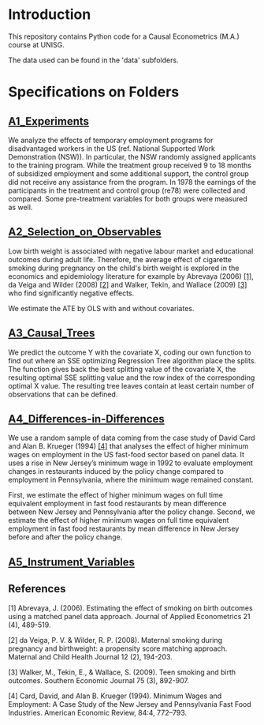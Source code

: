 # Introduction

This repository contains Python code for a Causal Econometrics (M.A.) course at UNISG.

The data used can be found in the 'data' subfolders.

# Specifications on Folders

## [A1_Experiments](https://github.com/nathaliemayor/Causal_Econometrics/tree/main/A1_Experiments)

We analyze the effects of temporary employment programs for disadvantaged workers in the US (ref. National Supported Work Demonstration (NSW)). In particular, the NSW randomly assigned applicants to the training program. While the treatment group received 9 to 18 months of subsidized employment and some additional support, the control group did not receive any assistance from the program. In 1978 the earnings of the participants in the treatment and control group (re78) were collected and compared. Some pre-treatment variables for both groups were measured as well. 

## [A2_Selection_on_Observables](https://github.com/nathaliemayor/Causal_Econometrics/tree/main/A2_Selection_on_Observables)

Low birth weight is associated with negative labour market and educational outcomes during adult life. Therefore, the average effect of cigarette smoking during pregnancy on the child's birth weight is explored in the economics and epidemiology literature for example by Abrevaya (2006) [[1]](#1), da Veiga and Wilder (2008) [[2]](#2) and Walker, Tekin, and Wallace (2009) [[3]](#3) who find significantly negative effects. 

We estimate the ATE by OLS with and without covariates.

## [A3_Causal_Trees](https://github.com/nathaliemayor/Causal_Econometrics/tree/main/A3_Causal_Trees)

We predict the outcome Y with the covariate X, coding our own function to find out where an SSE optimizing Regression Tree algorithm place the splits. The function gives back the best splitting value of the covariate X, the resulting optimal SSE splitting value and the row index of the corresponding optimal X value. The resulting tree leaves contain at least certain number of observations that can be defined. 

## [A4_Differences-in-Differences](https://github.com/nathaliemayor/Causal_Econometrics/tree/main/A4_Differences-in-Differences)
We use a random sample of data coming from the case study of David Card and Alan B. Krueger (1994) [[4]](#4) that analyses the effect of higher minimum wages on employment in the US fast-food sector based on panel data. It uses a rise in New Jersey’s minimum wage in 1992 to evaluate employment changes in restaurants induced by the policy change compared to employment in Pennsylvania, where the minimum wage remained constant. 

First, we estimate the effect of higher minimum wages on full time equivalent employment in fast food restaurants by mean difference between New Jersey and Pennsylvania after the policy change. Second, we estimate the effect of higher minimum wages on full time equivalent employment in fast food restaurants by mean difference in New Jersey before and after the policy change. 

## [A5_Instrument_Variables]()



## References

<a id="1">[1]</a> 
Abrevaya, J. (2006). Estimating the effect of smoking on birth outcomes using a matched panel data approach. Journal of Applied Econometrics 21 (4), 489-519.

<a id="2">[2]</a> 
da Veiga, P. V. & Wilder, R. P. (2008). Maternal smoking during pregnancy and birthweight: a propensity score matching approach. Maternal and Child Health Journal 12 (2), 194-203.

<a id="3">[3]</a> 
Walker, M., Tekin, E., & Wallace, S. (2009). Teen smoking and birth outcomes. Southern Economic Journal 75 (3), 892-907.

<a id="4">[4]</a> 
Card, David, and Alan B. Krueger (1994). Minimum Wages and Employment: A Case Study of the New Jersey and Pennsylvania Fast Food Industries. American Economic Review, 84:4, 772–793.
